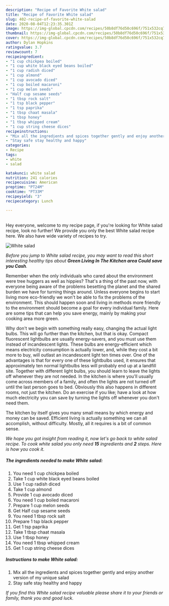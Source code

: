 ```yaml
---
description: "Recipe of Favorite White salad"
title: "Recipe of Favorite White salad"
slug: 402-recipe-of-favorite-white-salad
date: 2020-08-04T12:23:35.301Z
image: https://img-global.cpcdn.com/recipes/50b8df76d50c696f/751x532cq70/white-salad-recipe-main-photo.jpg
thumbnail: https://img-global.cpcdn.com/recipes/50b8df76d50c696f/751x532cq70/white-salad-recipe-main-photo.jpg
cover: https://img-global.cpcdn.com/recipes/50b8df76d50c696f/751x532cq70/white-salad-recipe-main-photo.jpg
author: Dylan Hopkins
ratingvalue: 3.7
reviewcount: 7
recipeingredient:
- "1 cup chickpea boiled"
- "1 cup white black eyed beans boiled"
- "1 cup radish diced"
- "1 cup almond"
- "1 cup avocado diced"
- "1 cup boiled macaroni"
- "1 cup melon seeds"
- "Half cup sesame seeds"
- "1 tbsp rock salt"
- "1 tsp black pepper"
- "1 tsp paprika"
- "1 tbsp chaat masala"
- "1 tbsp honey"
- "1 tbsp whipped cream"
- "1 cup string cheese dices"
recipeinstructions:
- "Mix all the ingredients and spices together gently and enjoy another version of my unique salad"
- "Stay safe stay healthy and happy"
categories:
- Recipe
tags:
- white
- salad

katakunci: white salad 
nutrition: 241 calories
recipecuisine: American
preptime: "PT24M"
cooktime: "PT33M"
recipeyield: "3"
recipecategory: Lunch

---
```

<br>
Hey everyone, welcome to my recipe page, if you're looking for White salad recipe, look no further! We provide you only the best White salad recipe here. We also have wide variety of recipes to try.
<br>


![White salad](https://img-global.cpcdn.com/recipes/50b8df76d50c696f/751x532cq70/white-salad-recipe-main-photo.jpg)

<i>Before you jump to White salad recipe, you may want to read this short interesting healthy tips about 
<strong>Green Living In The Kitchen area Could save you Cash</strong>.</i>
</br>

Remember when the only individuals who cared about the environment were tree huggers as well as hippies? That's a thing of the past now, with everyone being aware of the problems besetting the planet and the shared burden we have for turning things around. Unless everyone begins to start living more eco-friendly we won't be able to fix the problems of the environment. This should happen soon and living in methods more friendly to the environment should become a goal for every individual family. Here are some tips that can help you save energy, mainly by making your cooking area more green.

Why don't we begin with something really easy, changing the actual light bulbs. This will go further than the kitchen, but that is okay. Compact fluorescent lightbulbs are usually energy-savers, and you must use them instead of incandescent lights. These bulbs are energy-efficient which means electricity consumption is actually lower, and, while they cost a bit more to buy, will outlast an incandescent light ten times over. One of the advantages is that for every one of these lightbulbs used, it ensures that approximately ten normal lightbulbs less will probably end up at a landfill site. Together with different light bulbs, you should learn to leave the lights off whenever they are not needed. In the kitchen is where you'll usually come across members of a family, and often the lights are not turned off until the last person goes to bed. Obviously this also happens in different rooms, not just the kitchen. Do an exercise if you like; have a look at how much electricity you can save by turning the lights off whenever you don't need them.

The kitchen by itself gives you many small means by which energy and money can be saved. Efficient living is actually something we can all accomplish, without difficulty. Mostly, all it requires is a bit of common sense.


<i>We hope you got insight from reading it, now let's go back to white salad recipe. To cook white salad you only need <strong>15</strong> ingredients and <strong>2</strong> steps. Here is how you cook it.
</i>

##### The ingredients needed to make White salad:

1. You need 1 cup chickpea boiled
1. Take 1 cup white black eyed beans boiled
1. Use 1 cup radish diced
1. Take 1 cup almond
1. Provide 1 cup avocado diced
1. You need 1 cup boiled macaroni
1. Prepare 1 cup melon seeds
1. Get Half cup sesame seeds
1. You need 1 tbsp rock salt
1. Prepare 1 tsp black pepper
1. Get 1 tsp paprika
1. Take 1 tbsp chaat masala
1. Use 1 tbsp honey
1. You need 1 tbsp whipped cream
1. Get 1 cup string cheese dices


##### Instructions to make White salad:

1. Mix all the ingredients and spices together gently and enjoy another version of my unique salad
1. Stay safe stay healthy and happy


<i>If you find this White salad recipe valuable please share it to your friends or family, thank you and good luck.</i>
